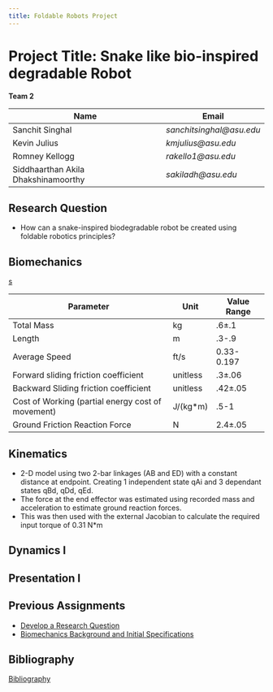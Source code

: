 ```yaml
---
title: Foldable Robots Project
---
```


# Project Title: Snake like bio-inspired degradable Robot

**Team 2**

|    Name                                 |    Email    |
| -----------                             | ----------- |
| Sanchit Singhal                         | _sanchitsinghal@asu.edu_      |
| Kevin Julius                     |_kmjulius@asu.edu_ |
| Romney Kellogg                  |_rakello1@asu.edu_ |
| Siddhaarthan Akila Dhakshinamoorthy     | _sakiladh@asu.edu_  |



## Research Question

* How can a snake-inspired biodegradable robot be created using foldable robotics principles?


## Biomechanics

[s](/Onde_compression_impulsion_1d_30_petit.gif)



|  Parameter   |   Unit   | Value Range |
| -----------  | ---------| ------------|
|Total Mass    | kg         | .6±.1            |
|Length          |m          | .3-.9            |
|Average Speed              |ft/s|  0.33-0.197           |
| Forward sliding friction coefficient             | unitless         | .3±.06       |
| Backward Sliding friction coefficient            |unitless          |  .42±.05      |
|  Cost of Working (partial energy cost of movement)            |    J/(kg*m)   |  .5-1           |
|Ground Friction Reaction Force|N | 2.4±.05|

## Kinematics

* 2-D model using two 2-bar linkages (AB and ED) with a constant distance at endpoint. Creating 1 independent state qAi and 3 dependant states qBd, qDd, qEd.
* The force at the end effector was estimated using recorded mass and acceleration to estimate ground reaction forces.
* This was then used with the external Jacobian to calculate the required input torque of 0.31 N*m



## Dynamics I

## Presentation I

## Previous Assignments

* [Develop a Research Question](https://docs.google.com/document/d/e/2PACX-1vSvr0n6AAtXMiBDpmCcCy6OM6qAWue8eGvRlnsKKsEwtprj_xDe92PTkrktGqrf_iHYFvryi73ai7G_/pub)
* [Biomechanics Background and Initial Specifications](https://docs.google.com/document/d/e/2PACX-1vRhKLkh7DTk03cDLr3Kia3QQ_Kr8tN0NAaVGb1xMGU1-ZQ-O2FmmTLIB0pFt905vAHSfilRCoa1Jt5o/pub)



## Bibliography
[Bibliography](/Bibliography.md)

